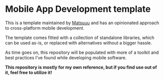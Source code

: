 # Mobile App Development template

This is a template maintained by [Matsuuu](https://github.com/Matsuuu) and has an opinionated approach to cross-platform mobile development.

The template comes fitted with a collection of standalone libraries, which can be used as-is, or replaced with alternatives without a bigger hassle.

As time goes on, this repository will be populated with more of a toolkit and best practices I've found while developing mobile software.

**This repository is mostly for my own reference, but if you find use out of it, feel free to utilize it!**
